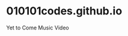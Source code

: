 # 010101codes.github.io
<html>
  <title>Milan Brooks</title>
  <a href="https://www.youtube.com/watch?v=kXpOEzNZ8hQ"></a>Yet to Come Music Video
  
</html>
